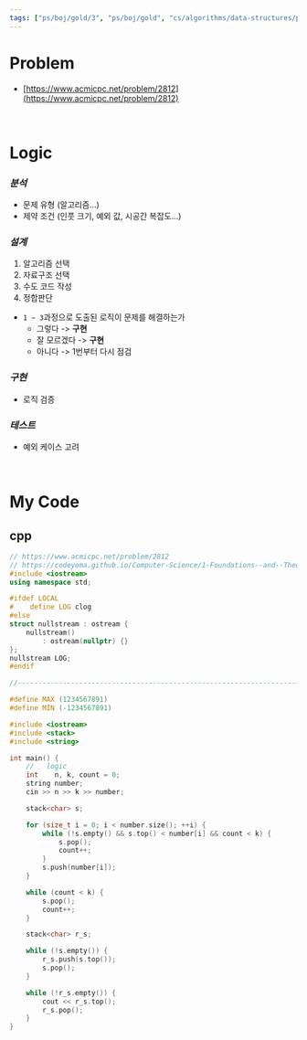 ```yaml
---
tags: ["ps/boj/gold/3", "ps/boj/gold", "cs/algorithms/data-structures/ps","cs/algorithms/greedy/ps","cs/algorithms/stack/ps"]
---
```


# Problem
- [https://www.acmicpc.net/problem/2812](https://www.acmicpc.net/problem/2812)

<br/>

# Logic

### *분석*
- 문제 유형 (알고리즘...)
- 제약 조건 (인풋 크기, 예외 값, 시공간 복잡도...)

### *설계*
1. 알고리즘 선택
2. 자료구조 선택
3. 수도 코드 작성
4. 정합판단
  - `1 ~ 3`과정으로 도출된 로직이 문제를 해결하는가
    - 그렇다 -> **구현**
    - 잘 모르겠다 -> **구현**
    - 아니다 -> 1번부터 다시 점검

### *구현*
- 로직 검증

### *테스트*
- 예외 케이스 고려

<br/>

# My Code
## cpp
```cpp title="boj/2812.cpp"
// https://www.acmicpc.net/problem/2812
// https://codeyoma.github.io/Computer-Science/1-Foundations--and--Theory/Algorithms/ps/boj/2812/2812
#include <iostream>
using namespace std;

#ifdef LOCAL
#    define LOG clog
#else
struct nullstream : ostream {
    nullstream()
        : ostream(nullptr) {}
};
nullstream LOG;
#endif

//--------------------------------------------------------------------------------------------------

#define MAX (1234567891)
#define MIN (-1234567891)

#include <iostream>
#include <stack>
#include <string>

int main() {
    //   logic
    int    n, k, count = 0;
    string number;
    cin >> n >> k >> number;

    stack<char> s;

    for (size_t i = 0; i < number.size(); ++i) {
        while (!s.empty() && s.top() < number[i] && count < k) {
            s.pop();
            count++;
        }
        s.push(number[i]);
    }

    while (count < k) {
        s.pop();
        count++;
    }

    stack<char> r_s;

    while (!s.empty()) {
        r_s.push(s.top());
        s.pop();
    }

    while (!r_s.empty()) {
        cout << r_s.top();
        r_s.pop();
    }
}

```
